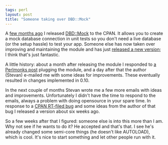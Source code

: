 ```yaml
---
tags: perl
layout: post
title: "Someone taking over DBD::Mock"
---
```




A <a href="http://cwinters.com/news/display/?news_id=1176">few months ago</a> I released <a href="http://search.cpan.org/dist/DBD-Mock/">DBD::Mock</a> to the CPAN. It allows you to create a mock database connection in unit tests so you don't need a live database (or the setup hassle) to test your app. Someone else has now taken over improving and maintaining the module and has just <a href="http://search.cpan.org/~stevan/DBD-Mock-0.12/">released a new version</a>; I think that's just fantastic.

<p>A little history: about a month after releasing the module I responded to <a href="http://www.perlmonks.org/index.pl?node_id=343102">a Perlmonks post</a> plugging the module, and a day after that the author (Stevan) e-mailed me with some ideas for improvements. These eventually resulted in changes implemented in 0.10.</p>

<p>In the next couple of months Stevan wrote me a few more emails with ideas and improvements. Unfortunately I didn't have the time to respond to the emails, always a problem with doing opensource in your spare time. In response to a <a href="http://rt.cpan.org/NoAuth/Bug.html?id=7057">CPAN RT-filed bug</a> and some ideas from the author of that bug I released a version about six weeks ago.

<p>So a few weeks after that I figured: someone else is into this more than I am. Why not see if he wants to do it? He accepted and that's that. I see he's already changed some semi-core things (he doesn't like AUTOLOAD), which is cool. It's nice to start something and let other people run with it.



